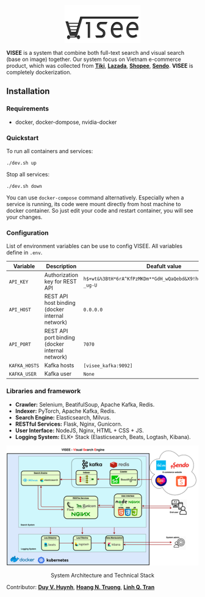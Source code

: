 <p align="center">
  <img width="200" height="100" src="https://raw.githubusercontent.com/vndee/visee/master/imgs/logo.png?token=AGXWHAHFKIENLEQPVIJOZZK6QTQRQ">
</p>

**VISEE** is a system that combine both full-text search and visual search (base on image) together. Our system focus on 
Vietnam e-commerce product, which was collected from [**Tiki**](https://tiki.vn/), [**Lazada**](https://www.lazada.vn/), [**Shopee**](https://shopee.vn/),
[**Sendo**](https://www.sendo.vn/). **VISEE** is completely dockerization.

## Installation

### Requirements

- docker, docker-dompose, nvidia-docker

### Quickstart

To run all containers and services: 

    ./dev.sh up

Stop all services:

    ./dev.sh down
    
You can use `docker-compose` command alternatively. Especially when a service is running, its code were mount directly
from host machine to docker container. So just edit your code and restart container, you will see your changes.

### Configuration

List of environment variables can be use to config VISEE. All variables define in `.env`.

| Variable | Description | Deafult value |
|----------|-------------|---------------|
|`API_KEY`| Authorization key for REST API|`h$+wt&%3BtH*6rA^KfPzMKDm**GdH_wQaQebd&X9!h=nNVjrt+pn8GNB5%-_ug-U`|
|`API_HOST`| REST API host binding (docker internal network)|`0.0.0.0`|
|`API_PORT`| REST API port binding (docker internal network)|`7070`|
|`KAFKA_HOSTS`| Kafka hosts | `[visee_kafka:9092]`|
|`KAFKA_USER`| Kafka user| `None`|

### Libraries and framework

- **Crawler:** Selenium, BeatifulSoup, Apache Kafka, Redis.
- **Indexer:** PyTorch, Apache Kafka, Redis.
- **Search Engine:** Elasticsearch, Milvus.
- **RESTful Services:** Flask, Nginx, Gunicorn.
- **User Interface:** NodeJS, Nginx, HTML + CSS + JS.
- **Logging System:** ELK+ Stack (Elasticsearch, Beats, Logtash, Kibana).
 
<p align="center">
  <img src="https://raw.githubusercontent.com/vndee/visee/master/imgs/visee.png?token=AGXWHAGPQ5HJLX5WGY5ZC326QTSKE">
  <p align="center">System Architecture and Technical Stack</p>
</p>

Contributor: [**Duy V. Huynh**](https://github.com/vndee), [**Hoang N. Truong**](https://github.com/hoangperry/), [**Linh Q. Tran**](https://github.com/tql247/)

